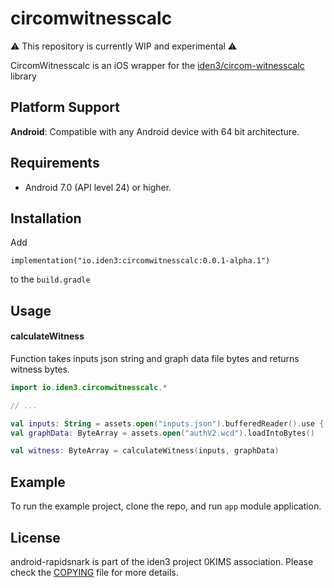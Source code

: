 # circomwitnesscalc

⚠️ This repository is currently WIP and experimental ⚠️

CircomWitnesscalc is an iOS wrapper for the [iden3/circom-witnesscalc](https://github.com/iden3/circom-witnesscalc) library

## Platform Support

**Android**: Compatible with any Android device with 64 bit architecture.

## Requirements

- Android 7.0 (API level 24) or higher.

## Installation

Add 

```
implementation("io.iden3:circomwitnesscalc:0.0.1-alpha.1")
```

to the `build.gradle`

## Usage

#### calculateWitness

Function takes inputs json string and graph data file bytes and returns witness bytes.

```Kotlin
import io.iden3.circomwitnesscalc.*

// ...

val inputs: String = assets.open("inputs.json").bufferedReader().use { it.readText() }
val graphData: ByteArray = assets.open("authV2.wcd").loadIntoBytes()

val witness: ByteArray = calculateWitness(inputs, graphData)
```

## Example

To run the example project, clone the repo, and run `app` module application.

## License

android-rapidsnark is part of the iden3 project 0KIMS association. Please check the [COPYING](./COPYING) file for more details.
